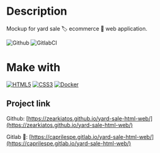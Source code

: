 # Description
Mockup for yard sale 🏷 ecommerce 🛒 web application.

![Github](https://github.com/zearkiatos/yard-sale-html-web/actions/workflows/action.yml/badge.svg)
![GitlabCI](https://gitlab.com/caprilespe/yard-sale-html-web/badges/develop/pipeline.svg)

# Make with

[![HTML5](https://img.shields.io/badge/HTML5-e56034?style=for-the-badge&logo=html5&logoColor=white&labelColor=000000)]()
[![CSS3](https://img.shields.io/badge/CSS3-348ec6?style=for-the-badge&logo=css3&logoColor=white&labelColor=000000)]()
[![Docker](https://img.shields.io/badge/Docker-3394e0?style=for-the-badge&logo=docker&logoColor=white&labelColor=000000)]()

## Project link

Github: [https://zearkiatos.github.io/yard-sale-html-web/](https://zearkiatos.github.io/yard-sale-html-web/)

Gitlab 🦊: [https://caprilespe.gitlab.io/yard-sale-html-web/](https://caprilespe.gitlab.io/yard-sale-html-web/)